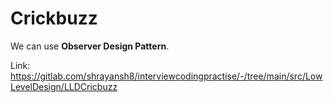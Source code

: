 # Crickbuzz

We can use **Observer Design Pattern**.

Link: https://gitlab.com/shrayansh8/interviewcodingpractise/-/tree/main/src/LowLevelDesign/LLDCricbuzz